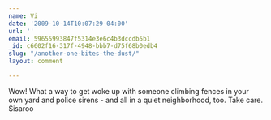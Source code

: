```yaml
---
name: Vi
date: '2009-10-14T10:07:29-04:00'
url: ''
email: 59655993847f5314e3e6c4b3dccdb5b1
_id: c6602f16-317f-4948-bbb7-d75f68b0edb4
slug: "/another-one-bites-the-dust/"
layout: comment

---
```


Wow!  What a way to get woke up with someone climbing fences in your own yard and police sirens - and all in a quiet neighborhood, too.  Take care. Sisaroo
